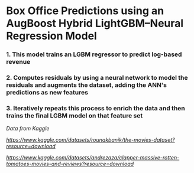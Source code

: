 # Box Office Predictions using an AugBoost Hybrid LightGBM–Neural Regression Model


### 1. This model trains an LGBM regressor to predict log-based revenue

### 2. Computes residuals by using a neural network to model the residuals and augments the dataset, adding the ANN's predictions as new features

### 3. Iteratively repeats this process to enrich the data and then trains the final LGBM model on that feature set 


*Data from Kaggle*

*https://www.kaggle.com/datasets/rounakbanik/the-movies-dataset?resource=download*

*https://www.kaggle.com/datasets/andrezaza/clapper-massive-rotten-tomatoes-movies-and-reviews?resource=download*


